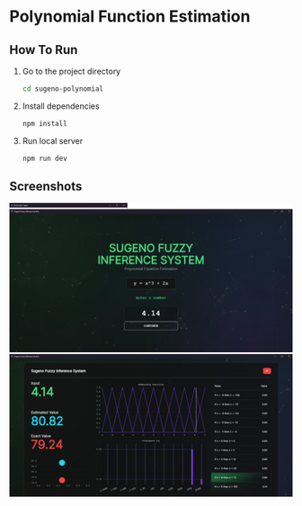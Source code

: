 # Polynomial Function Estimation

## How To Run

1. Go to the project directory

    ```bash
    cd sugeno-polynomial
    ```

2. Install dependencies

    ```bash
    npm install
    ```

3. Run local server

    ```bash
    npm run dev
    ```

## Screenshots

![Screenshot](./img/sample.png)
![Screenshot #2](./img/sample-2.png)